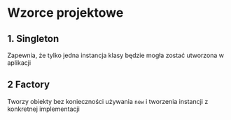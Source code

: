 # Wzorce projektowe

## 1. Singleton

Zapewnia, że tylko jedna instancja klasy będzie mogła zostać utworzona w aplikacji


## 2 Factory

Tworzy obiekty bez konieczności używania `new` i tworzenia instancji z konkretnej implementacji